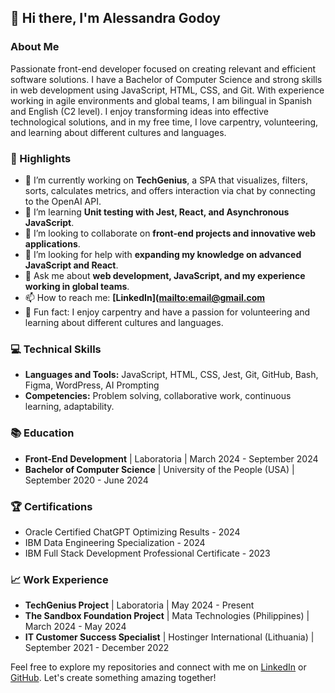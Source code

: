 ## 👋 Hi there, I'm Alessandra Godoy

### About Me

Passionate front-end developer focused on creating relevant and efficient software solutions. I have a Bachelor of Computer Science and strong skills in web development using JavaScript, HTML, CSS, and Git. With experience working in agile environments and global teams, I am bilingual in Spanish and English (C2 level). I enjoy transforming ideas into effective technological solutions, and in my free time, I love carpentry, volunteering, and learning about different cultures and languages.

### 🌟 Highlights

- 🔭 I’m currently working on **TechGenius**, a SPA that visualizes, filters, sorts, calculates metrics, and offers interaction via chat by connecting to the OpenAI API.
- 🌱 I’m learning **Unit testing with Jest, React, and Asynchronous JavaScript**.
- 🤝 I’m looking to collaborate on **front-end projects and innovative web applications**.
- 🤔 I’m looking for help with **expanding my knowledge on advanced JavaScript and React**.
- 💬 Ask me about **web development, JavaScript, and my experience working in global teams**.
- 📫 How to reach me: **[LinkedIn]([mailto:email@gmail.com](https://www.linkedin.com/in/alessandragodoy-developer/)**
- 💜 Fun fact: I enjoy carpentry and have a passion for volunteering and learning about different cultures and languages.

### 💻 Technical Skills

- **Languages and Tools:** JavaScript, HTML, CSS, Jest, Git, GitHub, Bash, Figma, WordPress, AI Prompting
- **Competencies:** Problem solving, collaborative work, continuous learning, adaptability.

### 📚 Education

- **Front-End Development** | Laboratoria | March 2024 - September 2024
- **Bachelor of Computer Science** | University of the People (USA) | September 2020 - June 2024

### 🏆 Certifications

- Oracle Certified ChatGPT Optimizing Results - 2024
- IBM Data Engineering Specialization - 2024
- IBM Full Stack Development Professional Certificate - 2023

### 📈 Work Experience

- **TechGenius Project** | Laboratoria | May 2024 - Present
- **The Sandbox Foundation Project** | Mata Technologies (Philippines) | March 2024 - May 2024
- **IT Customer Success Specialist** | Hostinger International (Lithuania) | September 2021 - December 2022

Feel free to explore my repositories and connect with me on [LinkedIn](https://www.linkedin.com/in/alessandragodoy-developer/) or [GitHub](https://github.com/abengl). Let's create something amazing together!
